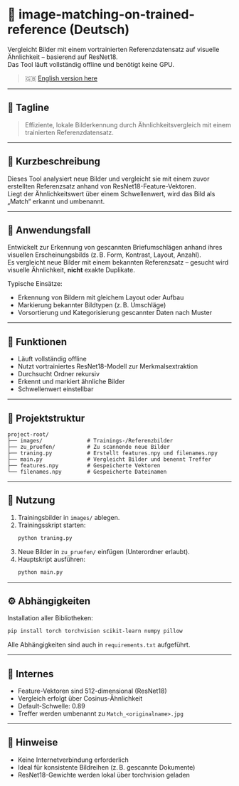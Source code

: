 # 🧠 image-matching-on-trained-reference (Deutsch)

Vergleicht Bilder mit einem vortrainierten Referenzdatensatz auf visuelle Ähnlichkeit – basierend auf ResNet18.  
Das Tool läuft vollständig offline und benötigt keine GPU.

> 🇬🇧 [English version here](README.md)

---

## 📝 Tagline
> Effiziente, lokale Bilderkennung durch Ähnlichkeitsvergleich mit einem trainierten Referenzdatensatz.

---

## 📌 Kurzbeschreibung
Dieses Tool analysiert neue Bilder und vergleicht sie mit einem zuvor erstellten Referenzsatz anhand von ResNet18-Feature-Vektoren.  
Liegt der Ähnlichkeitswert über einem Schwellenwert, wird das Bild als „Match“ erkannt und umbenannt.

---

## 🎯 Anwendungsfall

Entwickelt zur Erkennung von gescannten Briefumschlägen anhand ihres visuellen Erscheinungsbilds (z. B. Form, Kontrast, Layout, Anzahl).  
Es vergleicht neue Bilder mit einem bekannten Referenzsatz – gesucht wird visuelle Ähnlichkeit, **nicht** exakte Duplikate.

Typische Einsätze:
- Erkennung von Bildern mit gleichem Layout oder Aufbau
- Markierung bekannter Bildtypen (z. B. Umschläge)
- Vorsortierung und Kategorisierung gescannter Daten nach Muster

---

## 🔧 Funktionen
- Läuft vollständig offline
- Nutzt vortrainiertes ResNet18-Modell zur Merkmalsextraktion
- Durchsucht Ordner rekursiv
- Erkennt und markiert ähnliche Bilder
- Schwellenwert einstellbar

---

## 📁 Projektstruktur

```
project-root/
├── images/              # Trainings-/Referenzbilder
├── zu_pruefen/          # Zu scannende neue Bilder
├── traning.py           # Erstellt features.npy und filenames.npy
├── main.py              # Vergleicht Bilder und benennt Treffer
├── features.npy         # Gespeicherte Vektoren
└── filenames.npy        # Gespeicherte Dateinamen
```

---

## 🧪 Nutzung

1. Trainingsbilder in `images/` ablegen.
2. Trainingsskript starten:
   ```bash
   python traning.py
   ```
3. Neue Bilder in `zu_pruefen/` einfügen (Unterordner erlaubt).
4. Hauptskript ausführen:
   ```bash
   python main.py
   ```

---

## ⚙️ Abhängigkeiten

Installation aller Bibliotheken:

```bash
pip install torch torchvision scikit-learn numpy pillow
```

Alle Abhängigkeiten sind auch in `requirements.txt` aufgeführt.

---

## 🧠 Internes

- Feature-Vektoren sind 512-dimensional (ResNet18)
- Vergleich erfolgt über Cosinus-Ähnlichkeit
- Default-Schwelle: 0.89
- Treffer werden umbenannt zu `Match_<originalname>.jpg`

---

## 📌 Hinweise

- Keine Internetverbindung erforderlich
- Ideal für konsistente Bildreihen (z. B. gescannte Dokumente)
- ResNet18-Gewichte werden lokal über torchvision geladen